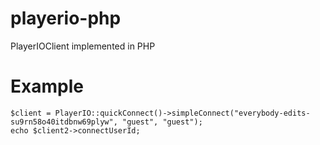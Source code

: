 # playerio-php
PlayerIOClient implemented in PHP

# Example
```
$client = PlayerIO::quickConnect()->simpleConnect("everybody-edits-su9rn58o40itdbnw69plyw", "guest", "guest");
echo $client2->connectUserId;
```
